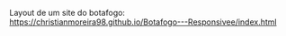 Layout de um site do botafogo: https://christianmoreira98.github.io/Botafogo---Responsivee/index.html
